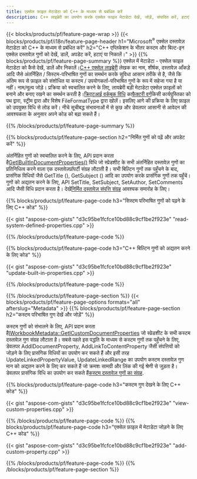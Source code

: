 ```yaml
---
title: एक्सेल फ़ाइल मेटाडेटा को C++ के माध्यम से प्रबंधित करें
description: C++ लाइब्रेरी का उपयोग करके एक्सेल फाइल मेटाडेटा देखें, जोड़ें, संपादित करें, हटाएं या निकालें
---
```

{{< blocks/products/pf/feature-page-wrap >}}
{{< blocks/products/pf/i18n/feature-page-header h1="Microsoft<sup>&reg;</sup> एक्सेल दस्तावेज़ मेटाडेटा को C++ के माध्यम से प्रबंधित करें" h2="C++ एप्लिकेशन के भीतर कस्टम और बिल्ट-इन एक्सेल दस्तावेज़ गुणों को देखें, डालें, अपडेट करें, हटाएं या निकालें।" >}}
{{% blocks/products/pf/feature-page-summary %}}
 एक्सेल में मेटाडेटा - एक्सेल फाइल मेटाडेटा को कैसे देखें, डालें और निकालें।[C++ एक्सेल लाइब्रेरी](/cells/hi/cpp/) लेखक का नाम, शीर्षक, दस्तावेज़ आँकड़े आदि जैसे अंतर्निहित / सिस्टम-परिभाषित गुणों का समर्थन करके सुविधा आसान तरीके से है, जैसे कि अंतिम रूप से फ़ाइल को संशोधित या कस्टम / उपयोगकर्ता-परिभाषित गुणों के रूप में सहेजा गया है या नहीं। नाम/मूल्य जोड़े। प्रक्रिया को स्वचालित करने के लिए, लायब्रेरी बड़ी मेटाडेटा एक्सेल फ़ाइलों को बनाने और बनाए रखने का समर्थन करती है।[क्रिएटआई वर्कबुक विधि](https://reference.aspose.com/cells/cpp/class/aspose.cells.factory#a93f7282b976d2a001d44198dedaceee8) का[फैक्टरी वर्ग](https://reference.aspose.com/cells/cpp/class/aspose.cells.factory)किसी कार्यपुस्तिका को पथ द्वारा, स्ट्रीम द्वारा और विशेष FileFormatType द्वारा खोलें। इसलिए आगे की प्रक्रिया के लिए फ़ाइल को उपयुक्त विधि से लोड करें। नीचे सूचीबद्ध संभावनाओं में से कुछ और डेवलपर आसानी से आवेदन की आवश्यकता के अनुसार अपने कोड को बढ़ा सकते हैं।
 
{{% /blocks/products/pf/feature-page-summary %}}

{{% blocks/products/pf/feature-page-section h2="निर्मित गुणों को पढ़ें और अपडेट करें" %}}

 अंतर्निहित गुणों को स्वचालित करने के लिए, API प्रदान करता है[GetIBuiltInDocumentProperties()](https://reference.aspose.com/cells/cpp/class/aspose.cells.metadata.i_workbook_metadata) विधि जो स्प्रेडशीट के सभी अंतर्निहित दस्तावेज़ गुणों का प्रतिनिधित्व करने वाला एक दस्तावेज़प्रॉपर्टी संग्रह लौटाती है। सभी बिल्टिन गुणों तक पहुँचने के बाद, प्रासंगिक विधियों जैसे GetTitle (), GetSubject () आदि का उपयोग करके प्रासंगिक गुणों तक पहुँचें। गुणों को अद्यतन करने के लिए, API SetTitle, SetSubject, SetAuthor, SetComments आदि जैसी विधि प्रदान करता है। देखें[निर्मित दस्तावेज़ संपत्ति संग्रह](https://reference.aspose.com/cells/cpp/class/aspose.cells.properties.i_built_in_document_property_collection) आवश्यक समारोह के लिए।

{{% blocks/products/pf/feature-page-code h3="सिस्टम परिभाषित गुणों को पढ़ने के लिए C++ कोड" %}}

{{< gist "aspose-com-gists" "d3c95be1fcfce10bd88c9cf1be2f923e" "read-system-defined-properties.cpp" >}}

{{% /blocks/products/pf/feature-page-code %}}

{{% blocks/products/pf/feature-page-code h3="C++ बिल्टिन गुणों को अद्यतन करने के लिए कोड" %}}

{{< gist "aspose-com-gists" "d3c95be1fcfce10bd88c9cf1be2f923e" "update-built-in-properties.cpp" >}}

{{% /blocks/products/pf/feature-page-code %}}


{{% /blocks/products/pf/feature-page-section %}}
{{< blocks/products/pf/feature-page-options formats="all" afterslug="Metadata" >}}
{{% blocks/products/pf/feature-page-section h2="कस्टम परिभाषित गुण देखें और जोड़ें" %}}

कस्टम गुणों को संभालने के लिए, API प्रदान करता है[IWorkbookMetadata::GetICustomDocumentProperties](https://reference.aspose.com/cells/cpp/class/aspose.cells.metadata.i_workbook_metadata#a69f0226813ce18c03ebc13b8ca691e79) जो स्प्रेडशीट के सभी कस्टम दस्तावेज़ गुण संग्रह लौटाता है। सबसे पहले इस पद्धति के माध्यम से कस्टम गुणों तक पहुँचने के लिए, डेवलपर AddIDocumentProperty, AddLinkToContentProperty जैसी संपत्तियों को जोड़ने के लिए प्रासंगिक विधियों का उपयोग कर सकते हैं और इसी तरह UpdateLinkedPropertyValue, UpdateLinkedRange का उपयोग कस्टम दस्तावेज़ गुण मान को अद्यतन करने के लिए कर सकते हैं जो क्रमशः सामग्री और लिंक की गई श्रेणी से जुड़ता है। डेवलपर प्रासंगिक विधि का उपयोग कर सकते हैं[कस्टम दस्तावेज़ गुणों का संग्रह](https://reference.aspose.com/cells/cpp/class/aspose.cells.properties.i_custom_document_property_collection).

{{% blocks/products/pf/feature-page-code h3="कस्टम गुण देखने के लिए C++ कोड" %}}

{{< gist "aspose-com-gists" "d3c95be1fcfce10bd88c9cf1be2f923e" "view-custom-properties.cpp" >}}

{{% /blocks/products/pf/feature-page-code %}}
{{% blocks/products/pf/feature-page-code h3="एक्सेल फ़ाइल में मेटाडेटा जोड़ने के लिए C++ कोड" %}}

{{< gist "aspose-com-gists" "d3c95be1fcfce10bd88c9cf1be2f923e" "add-custom-property.cpp" >}}

{{% /blocks/products/pf/feature-page-code %}}
{{% /blocks/products/pf/feature-page-section %}}
